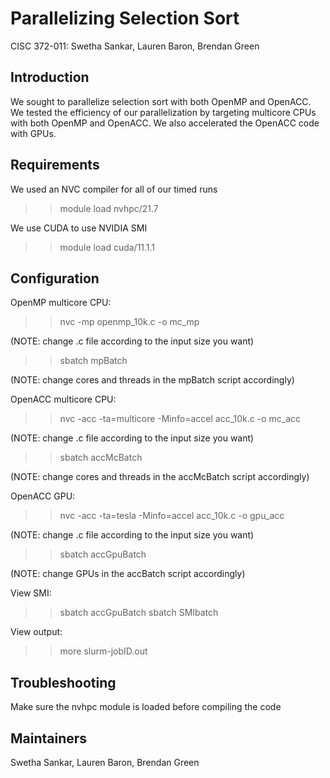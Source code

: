 # Parallelizing Selection Sort
CISC 372-011: Swetha Sankar, Lauren Baron, Brendan Green


## Introduction 
We sought to parallelize selection sort with both OpenMP and OpenACC. We tested the efficiency of our parallelization by targeting multicore CPUs with both OpenMP and OpenACC. We also accelerated the OpenACC code with GPUs.

## Requirements
We used an NVC compiler for all of our timed runs
>> module load nvhpc/21.7

We use CUDA to use NVIDIA SMI
>> module load cuda/11.1.1

## Configuration 
OpenMP multicore CPU: 
>> nvc -mp openmp_10k.c -o mc_mp

(NOTE: change .c file according to the input size you want) 

>> sbatch mpBatch 

(NOTE: change cores and threads in the mpBatch script accordingly)

OpenACC multicore CPU:
>> nvc -acc -ta=multicore -Minfo=accel acc_10k.c -o mc_acc

(NOTE: change .c file according to the input size you want) 

>> sbatch accMcBatch 

(NOTE: change cores and threads in the accMcBatch script accordingly)

OpenACC GPU: 
>> nvc -acc -ta=tesla -Minfo=accel acc_10k.c -o gpu_acc

(NOTE: change .c file according to the input size you want)

>> sbatch accGpuBatch

(NOTE: change GPUs in the accBatch script accordingly)

View SMI:
>> sbatch accGpuBatch
>> sbatch SMIbatch 

View output:
>> more slurm-jobID.out

## Troubleshooting
Make sure the nvhpc module is loaded before compiling the code

## Maintainers
Swetha Sankar, Lauren Baron, Brendan Green

